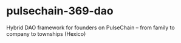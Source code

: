 # pulsechain-369-dao
Hybrid DAO framework for founders on PulseChain – from family to company to townships (Hexico)
